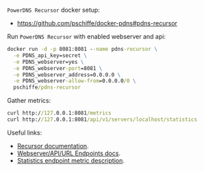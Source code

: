 `PowerDNS Recursor` docker setup:

- https://github.com/pschiffe/docker-pdns#pdns-recursor

Run `PowerDNS Recursor` with enabled webserver and api:

```cmd
docker run -d -p 8081:8081 --name pdns-recursor \
  -e PDNS_api_key=secret \
  -e PDNS_webserver=yes \
  -e PDNS_webserver-port=8081 \
  -e PDNS_webserver_address=0.0.0.0 \
  -e PDNS_webserver-allow-from=0.0.0.0/0 \
  pschiffe/pdns-recursor
```

Gather metrics:

```cmd
curl http://127.0.0.1:8081/metrics
curl http://127.0.0.1:8081/api/v1/servers/localhost/statistics
```

Useful links:

- [Recursor documentation](https://doc.powerdns.com/recursor/).
- [Webserver/API/URL Endpoints docs](https://doc.powerdns.com/recursor/http-api/index.html).
- [Statistics endpoint metric description](https://doc.powerdns.com/recursor/metrics.html#metricnames).
